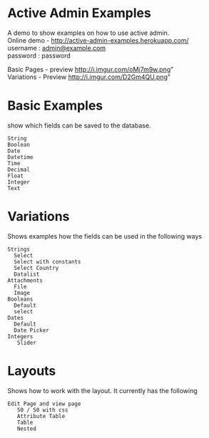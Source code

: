 
Active Admin Examples
=====================
A demo to show examples on how to use active admin.  
Online demo - http://active-admin-examples.herokuapp.com/  
username : admin@example.com  
password : password  

Basic Pages - preview http://i.imgur.com/oMj7m9w.png"  
Variations - Preview http://i.imgur.com/D2Gm4QU.png"    

Basic Examples
==============
show which fields can be saved to the database.

    String
    Boolean
    Date
    Datetime
    Time
    Decimal
    Float
    Integer
    Text

Variations
==========
Shows examples how the fields can be used in the following ways

    Strings 
      Select
      Select with constants
      Select Country
      Datalist
    Attachments
      File
      Image
    Booleans
      Default
      select
    Dates
      Default
      Date Picker
    Integers
       Slider
     

Layouts
=======
Shows how to work with the layout. It currently has the following

    Edit Page and view page
       50 / 50 with css
       Attribute Table
       Table
       Nested

    
